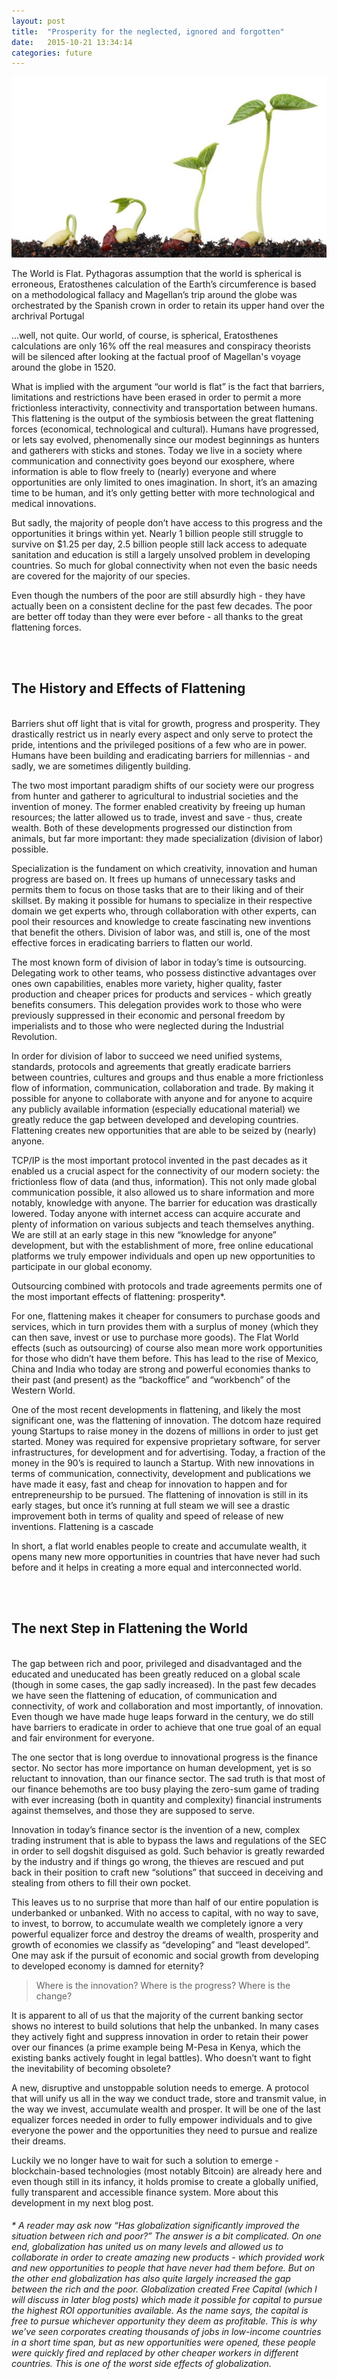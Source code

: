 ```yaml
---
layout: post
title:  "Prosperity for the neglected, ignored and forgotten"
date:   2015-10-21 13:34:14
categories: future
---
```


![Alt text](/assets/seeds-growing.jpeg)

The World is Flat. Pythagoras assumption that the world is spherical is erroneous, Eratosthenes calculation of the Earth’s circumference is based on a methodological fallacy and Magellan’s trip around the globe was orchestrated by the Spanish crown in order to retain its upper hand over the archrival Portugal

...well, not quite. Our world, of course, is spherical, Eratosthenes calculations are only 16% off the real measures and conspiracy theorists will be silenced after looking at the factual proof of Magellan's voyage around the globe in 1520.

What is implied with the argument “our world is flat” is the fact that barriers, limitations and restrictions have been erased in order to permit a more frictionless interactivity, connectivity and transportation between humans. This flattening is the output of the symbiosis between the great flattening forces (economical, technological and cultural). Humans have progressed, or lets say evolved, phenomenally since our modest beginnings as hunters and gatherers with sticks and stones. Today we live in a society where communication and connectivity goes beyond our exosphere, where information is able to flow freely to (nearly) everyone and where opportunities are only limited to ones imagination. In short, it’s an amazing time to be human, and it’s only getting better with more technological and medical innovations.

But sadly, the majority of people don’t have access to this progress and the opportunities it brings within yet. Nearly 1 billion people still struggle to survive on $1.25 per day, 2.5 billion people still lack access to adequate sanitation and education is still a largely unsolved problem in developing countries. So much for global connectivity when not even the basic needs are covered for the majority of our species.

Even though the numbers of the poor are still absurdly high - they have actually been on a consistent decline for the past few decades. The poor are better off today than they were ever before - all thanks to the great flattening forces.

<br />
<br />

## The History and Effects of Flattening
<br />
Barriers shut off light that is vital for growth, progress and prosperity. They drastically restrict us in nearly every aspect and only serve to protect the pride, intentions and the privileged positions of a few who are in power. Humans have been building and eradicating barriers for millennias - and sadly, we are sometimes diligently building.

The two most important paradigm shifts of our society were our progress from hunter and gatherer to agricultural to industrial societies and the invention of money. The former enabled creativity by freeing up human resources; the latter allowed us to trade, invest and save - thus, create wealth. Both of these developments progressed our distinction from animals, but far more important: they made specialization (division of labor) possible.

Specialization is the fundament on which creativity, innovation and human progress are based on. It frees up humans of unnecessary tasks and permits them to focus on those tasks that are to their liking and of their skillset. By making it possible for humans to specialize in their respective domain we get experts who, through collaboration with other experts, can pool their resources and knowledge to create fascinating new inventions that benefit the others. Division of labor was, and still is, one of the most effective forces in eradicating barriers to flatten our world.

The most known form of division of labor in today’s time is outsourcing. Delegating work to other teams, who possess distinctive advantages over ones own capabilities, enables more variety, higher quality, faster production and cheaper prices for products and services - which greatly benefits consumers. This delegation provides work to those who were previously suppressed in their economic and personal freedom by imperialists and to those who were neglected during the Industrial Revolution.

In order for division of labor to succeed we need unified systems, standards, protocols and agreements that greatly eradicate barriers between countries, cultures and groups and thus enable a more frictionless flow of information, communication, collaboration and trade. By making it possible for anyone to collaborate with anyone and for anyone to acquire any publicly available information (especially educational material) we greatly reduce the gap between developed and developing countries. Flattening creates new opportunities that are able to be seized by (nearly) anyone.

TCP/IP is the most important protocol invented in the past decades as it enabled us a crucial aspect for the connectivity of our modern society: the frictionless flow of data (and thus, information). This not only made global communication possible, it also allowed us to share information and more notably, knowledge with anyone. The barrier for education was drastically lowered. Today anyone with internet access can acquire accurate and plenty of information on various subjects and teach themselves anything. We are still at an early stage in this new “knowledge for anyone” development, but with the establishment of more, free online educational platforms we truly empower individuals and open up new opportunities to participate in our global economy.

Outsourcing combined with protocols and trade agreements permits one of the most important effects of flattening: prosperity*.

For one, flattening makes it cheaper for consumers to purchase goods and services, which in turn provides them with a surplus of money (which they can then save, invest or use to purchase more goods). The Flat World effects (such as outsourcing) of course also mean more work opportunities for those who didn’t have them before. This has lead to the rise of Mexico, China and India who today are strong and powerful economies thanks to their past (and present) as the “backoffice” and “workbench” of the Western World.

One of the most recent developments in flattening, and likely the most significant one, was the flattening of innovation. The dotcom haze required young Startups to raise money in the dozens of millions in order to just get started. Money was required for expensive proprietary software, for server infrastructures, for development and for advertising. Today, a fraction of the money in the 90’s is required to launch a Startup. With new innovations in terms of communication, connectivity, development and publications we have made it easy, fast and cheap for innovation to happen and for entrepreneurship to be pursued. The flattening of innovation is still in its early stages, but once it’s running at full steam we will see a drastic improvement both in terms of quality and speed of release of new inventions. Flattening is a cascade

In short, a flat world enables people to create and accumulate wealth, it opens many new more opportunities in countries that have never had such before and it helps in creating a more equal and interconnected world.

<br />
<br />

## The next Step in Flattening the World
<br />
The gap between rich and poor, privileged and disadvantaged and the educated and uneducated has been greatly reduced on a global scale (though in some cases, the gap sadly increased). In the past few decades we have seen the flattening of education, of communication and connectivity, of work and collaboration and most importantly, of innovation. Even though we have made huge leaps forward in the century, we do still have barriers to eradicate in order to achieve that one true goal of an equal and fair environment for everyone.

The one sector that is long overdue to innovational progress is the finance sector. No sector has more importance on human development, yet is so reluctant to innovation, than our finance sector. The sad truth is that most of our finance behemoths are too busy playing the zero-sum game of trading with ever increasing (both in quantity and complexity) financial instruments against themselves, and those they are supposed to serve.

Innovation in today’s finance sector is the invention of a new, complex trading instrument that is able to bypass the laws and regulations of the SEC in order to sell dogshit disguised as gold. Such behavior is greatly rewarded by the industry and if things go wrong, the thieves are rescued and put back in their position to craft new “solutions” that succeed in deceiving and stealing from others to fill their own pocket.

This leaves us to no surprise that more than half of our entire population is underbanked or unbanked. With no access to capital, with no way to save, to invest, to borrow, to accumulate wealth we completely ignore a very powerful equalizer force and destroy the dreams of wealth, prosperity and growth of economies we classify as “developing” and “least developed”. One may ask if the pursuit of economic and social growth from developing to developed economy is damned for eternity?

>Where is the innovation? Where is the progress? Where is the change?

It is apparent to all of us that the majority of the current banking sector shows no interest to build solutions that help the unbanked. In many cases they actively fight and suppress innovation in order to retain their power over our finances (a prime example being M-Pesa in Kenya, which the existing banks actively fought in legal battles). Who doesn’t want to fight the inevitability of becoming obsolete?

A new, disruptive and unstoppable solution needs to emerge. A protocol that will unify us all in the way we conduct trade, store and transmit value, in the way we invest, accumulate wealth and prosper. It will be one of the last equalizer forces needed in order to fully empower individuals and to give everyone the power and the opportunities they need to pursue and realize their dreams.

Luckily we no longer have to wait for such a solution to emerge - blockchain-based technologies (most notably Bitcoin) are already here and even though still in its infancy, it holds promise to create a globally unified, fully transparent and accessible finance system. More about this development in my next blog post.



###### * A reader may ask now “Has globalization significantly improved the situation between rich and poor?” The answer is a bit complicated. On one end, globalization has united us on many levels and allowed us to collaborate in order to create amazing new products - which provided work and new opportunities to people that have never had them before. But on the other end globalization has also quite largely increased the gap between the rich and the poor. Globalization created Free Capital (which I will discuss in later blog posts) which made it possible for capital to pursue the highest ROI opportunities available. As the name says, the capital is free to pursue whichever opportunity they deem as profitable. This is why we’ve seen corporates creating thousands of jobs in low-income countries in a short time span, but as new opportunities were opened, these people were quickly fired and replaced by other cheaper workers in different countries. This is one of the worst side effects of globalization.
